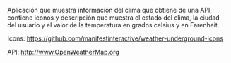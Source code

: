 

Aplicación que muestra información del clima que obtiene de una API, contiene iconos y descripción que muestra el estado del clima, la ciudad del usuario y el valor de la temperatura en grados celsius y en Farenheit.

Icons: https://github.com/manifestinteractive/weather-underground-icons

API: http://www.OpenWeatherMap.org
